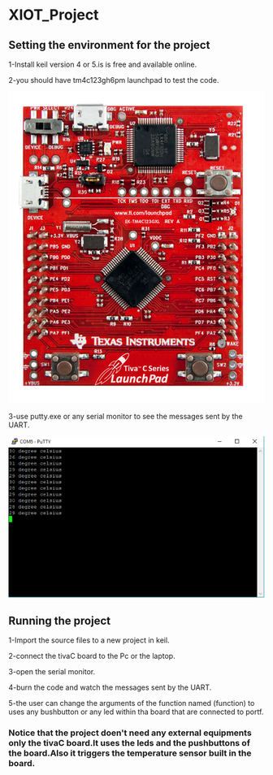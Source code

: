 # XIOT_Project

## Setting the environment for the project

1-Install keil version 4 or 5.is is free and available online.

2-you should have tm4c123gh6pm launchpad to test the code.

![alt text](https://raw.githubusercontent.com/fadymedhat2236/XIOT_Project/master/photos/TITivaLaunchpad2A.jpg)

3-use putty.exe or any serial monitor to see the messages sent by the UART.

![alt text](https://raw.githubusercontent.com/fadymedhat2236/XIOT_Project/master/photos/sensoronly.PNG)

## Running the project

1-Import the source files to a new project in keil.

2-connect the tivaC board to the Pc or the laptop.

3-open the serial monitor.

4-burn the code and watch the messages sent by the UART.

5-the user can change the arguments of the function named (function) to uses any bushbutton or any led within tha board that are connected to portf.

### Notice that the project doen't need any external equipments only the tivaC board.It uses the leds and the pushbuttons of the board.Also it triggers the temperature sensor built in the board.

